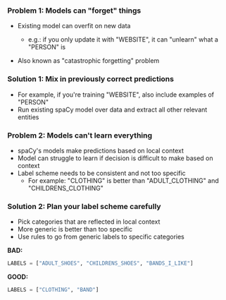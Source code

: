 ### Problem 1: Models can "forget" things

* Existing model can overfit on new data
    * e.g.: if you only update it with "WEBSITE", it can "unlearn" what a "PERSON" is

* Also known as "catastrophic forgetting" problem


### Solution 1: Mix in previously correct predictions

* For example, if you're training "WEBSITE", also include examples of "PERSON"
* Run existing spaCy model over data and extract all other relevant entities


### Problem 2: Models can't learn everything

* spaCy's models make predictions based on local context
* Model can struggle to learn if decision is difficult to make based on context
* Label scheme needs to be consistent and not too specific
    * For example: "CLOTHING" is better than "ADULT_CLOTHING" and "CHILDRENS_CLOTHING"


### Solution 2: Plan your label scheme carefully

* Pick categories that are reflected in local context
* More generic is better than too specific
* Use rules to go from generic labels to specific categories

**BAD:**
```python
LABELS = ["ADULT_SHOES", "CHILDRENS_SHOES", "BANDS_I_LIKE"]
```

**GOOD:**
```python
LABELS = ["CLOTHING", "BAND"]
```